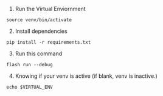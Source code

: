 1. Run the Virtual Enviornment
```
source venv/bin/activate
```
2. Install dependencies
```
pip install -r requirements.txt
```
3. Run this command
```
flash run --debug
```
4. Knowing if your venv is active (if blank, venv is inactive.)
```
echo $VIRTUAL_ENV
```

